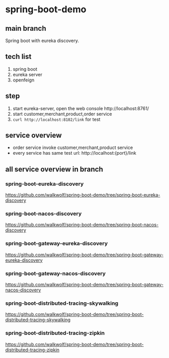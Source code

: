 # spring-boot-demo

## main branch
Spring boot with eureka discovery.

## tech list
1. spring boot
2. eureka server
3. openfeign

## step
1. start eureka-server, open the web console http://localhost:8761/
2. start customer,merchant,product,order service
3. `curl http://localhost:8102/link` for test

## service overview
- order service invoke customer,merchant,product service
- every service has same test url: http://localhost:{port}/link

## all service overview in branch
### spring-boot-eureka-discovery
https://github.com/walkwolf/spring-boot-demo/tree/spring-boot-eureka-discovery

### spring-boot-nacos-discovery
https://github.com/walkwolf/spring-boot-demo/tree/spring-boot-nacos-discovery

### spring-boot-gateway-eureka-discovery
https://github.com/walkwolf/spring-boot-demo/tree/spring-boot-gateway-eureka-discovery

### spring-boot-gateway-nacos-discovery
https://github.com/walkwolf/spring-boot-demo/tree/spring-boot-gateway-nacos-discovery

### spring-boot-distributed-tracing-skywalking
https://github.com/walkwolf/spring-boot-demo/tree/spring-boot-distributed-tracing-skywalking

### spring-boot-distributed-tracing-zipkin
https://github.com/walkwolf/spring-boot-demo/tree/spring-boot-distributed-tracing-zipkin

